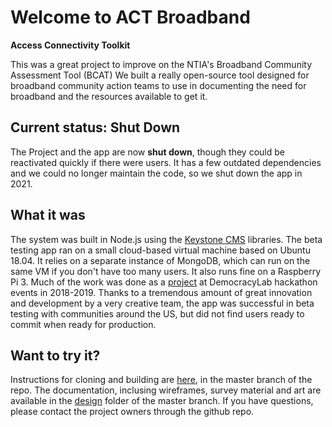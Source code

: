 # Welcome to ACT Broadband
__Access Connectivity Toolkit__

This was a great project to improve on the NTIA's Broadband Community Assessment Tool (BCAT)
We built a really open-source tool designed for broadband community action teams to use in documenting the need for broadband and the resources available to get it.  
## Current status: Shut Down
The Project and the app are now **shut down**, though they could be reactivated quickly if there were users.
It has a few outdated dependencies and we could no longer maintain the code, so we shut down the app in 2021.


## What it was
The system was built in Node.js using the [Keystone CMS](https://keystonejs.com/) libraries.  The beta testing app ran on a small cloud-based virtual machine based on Ubuntu 18.04. It relies on a separate instance of MongoDB, which can run on the same VM if you don't have too many users. It also runs fine on a Raspberry Pi 3.
Much of the work was done as a [project](https://democracylab.org/projects/21) at DemocracyLab hackathon events in 2018-2019.
Thanks to a tremendous amount of great innovation and development by a very creative team, the app was successful in beta testing with communities around the US, but did not find users ready to commit when ready for production.

## Want to try it?
Instructions for cloning and building are [here](https://github.com/Access-and-Connectivity-Toolkit/ACT/tree/master), in the master branch of the repo.
The documentation, inclusing wireframes, survey material and art are available in the [design](https://github.com/Access-and-Connectivity-Toolkit/ACT/tree/master/design) folder of the master branch.
If you have questions, please contact the project owners through the github repo.
